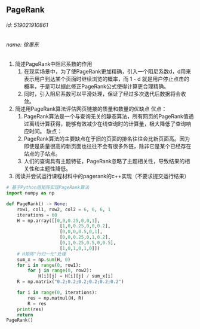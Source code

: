 ## PageRank
###### id: 519021910861
###### name: 徐惠东
1. 简述PageRank中阻尼系数的作用
	1. 在现实场景中，为了使PageRank更加精确，引入一个阻尼系数d，d用来表示用户到达某个页面时继续浏览的概率，而 1 - d 就是用户停止点击的概率，于是可以据此修正PageRank公式使得计算更合理精确。
	2. 同时，引入阻尼系数可以平滑处理，保证了经过多次迭代后数据将会收敛。
2. 简述用PageRank算法评估网页链接的质量和数量的优缺点
	优点：
	1. PageRank算法是一个与查询无关的静态算法，所有网页的PageRank值通过离线计算获得，能够有效减少在线查询时的计算量，极大降低了查询响应时间。
	缺点：
	1. PageRank算法的主要缺点在于旧的页面的排名往往会比新页面高。因为即使是质量很高的新页面也往往不会有很多外链，除非它是某个已经存在站点的子站点。
	2. 人们的查询具有主题特征，PageRank忽略了主题相关性，导致结果的相关性和主题性降低。
3. 阅读并尝试运行课程材料中的pagerank的c++实现（不要求提交运行结果）
```Python
# 基于Python用矩阵实现PageRank算法
import numpy as np

def PageRank() -> None:
    row1, col1, row2, col2 = 6, 6, 6, 1
    iterations = 60
    H = np.array([[0,0,0.25,0,0,1],
                    [1,0,0.25,0,0,0.2],
                    [0,0,0,0.5,0,1],
                    [0,0,0.25,0,1,0.2],
                    [0,1,0.25,0.5,0,0.5],
                    [1,0,1,0,1,0]])
    # H矩阵"行归一化"处理
    sum_x = np.sum(H, 0)
    for i in range(0, row1):
        for j in range(0, row2):
            H[i][j] = H[i][j] / sum_x[i]
    R = np.matrix("0.2;0.2;0.2;0.2;0.2;0.2")

    for i in range(0, iterations):
        res = np.matmul(H, R)
        R = res
    print(res)
    return
PageRank()
```

